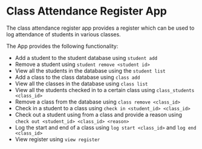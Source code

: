 # Class Attendance Register App

The class attendance register app provides a register which can be used to log attendance of students in various classes.

The App provides the following functionality:
* Add a student to the student database using `student add` 
* Remove a student using `student remove <student id>` 
* View all the students in the database using the `student list` 
* Add a class to the class database using `class add`
* View all the classes in the database using `class list`
* View all the students checked in to a certain class using `class_students <class_id>`
* Remove a class from the database using `class remove <class_id>`
* Check in a student to a class using `check in <student_id> <class_id>`
* Check out a student using from a class and provide a reason using `check out <student_id> <class_id> <reason>`
* Log the start and end of a class using `log start <class_id>` and `log end <class_id>`
* View register using `view register`
